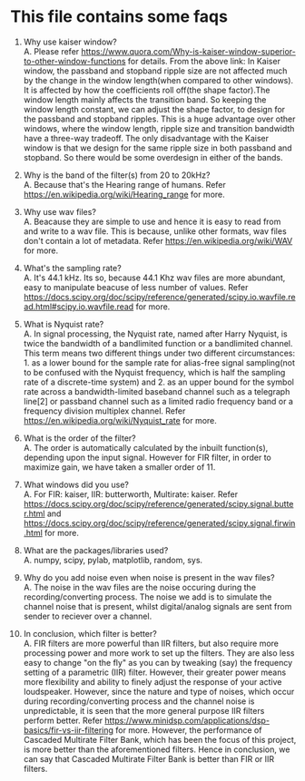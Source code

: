 # This file contains some faqs

1. Why use kaiser window?  
	A. Please refer https://www.quora.com/Why-is-kaiser-window-superior-to-other-window-functions for details. From the above link: In  Kaiser window, the passband and stopband ripple size are not affected much by the change in the window length(when compared to other windows). It is affected by how the coefficients roll off(the shape factor).The window length mainly affects the transition band.
	So keeping the window length constant, we can adjust the shape factor, to design for the passband and stopband ripples. This is a huge advantage over other windows, where the window length, ripple size and transition bandwidth have a three-way tradeoff.
	The only disadvantage with the Kaiser window is that we design for the same ripple size in both passband and stopband. So there would be some overdesign in either of the bands.

2. Why is the band of the filter(s) from 20 to 20kHz?  
	A. Because that's the Hearing range of humans. Refer https://en.wikipedia.org/wiki/Hearing_range for more.

3. Why use wav files?  
	A. Beacause they are simple to use and hence it is easy to read from and write to a wav file. This is because, unlike other formats, wav files don't contain a lot of metadata. Refer https://en.wikipedia.org/wiki/WAV for more.

4. What's the sampling rate?   
	A. It's 44.1 kHz. Its so, because 44.1 Khz wav files are more abundant, easy to manipulate beacuse of less number of values. Refer https://docs.scipy.org/doc/scipy/reference/generated/scipy.io.wavfile.read.html#scipy.io.wavfile.read for more.

5. What is Nyquist rate?   
	A. In signal processing, the Nyquist rate, named after Harry Nyquist, is twice the bandwidth of a bandlimited function or a bandlimited channel. This term means two different things under two different circumstances:
    	1. as a lower bound for the sample rate for alias-free signal sampling(not to be confused with the Nyquist frequency, which is half the sampling rate of a discrete-time system) and 
    	2. as an upper bound for the symbol rate across a bandwidth-limited baseband channel such as a telegraph line[2] or passband channel such as a limited radio frequency band or a frequency division multiplex channel.
    Refer https://en.wikipedia.org/wiki/Nyquist_rate for more.
   
6. What is the order of the filter?   
	A. The order is automatically calculated by the inbuilt function(s), depending upon the input signal. However for FIR filter, in order to maximize gain, we have taken a smaller order of 11.

7. What windows did you use?  
	A. For FIR: kaiser, IIR: butterworth, Multirate: kaiser. Refer https://docs.scipy.org/doc/scipy/reference/generated/scipy.signal.butter.html and https://docs.scipy.org/doc/scipy/reference/generated/scipy.signal.firwin.html for more.

8. What are the packages/libraries used?  
	A. numpy, scipy, pylab, matplotlib, random, sys.

9. Why do you add noise even when noise is present in the wav files?  
	A. The noise in the wav files are the noise occuring during the recording/converting process. The noise we add is to simulate the channel noise that is present, whilst digital/analog signals are sent from sender to reciever over a channel.

10. In conclusion, which filter is better?  
	A. FIR filters are more powerful than IIR filters, but also require more processing power and more work to set up the filters. They are also less easy to change "on the fly" as you can by tweaking (say) the frequency setting of a parametric (IIR) filter. However, their greater power means more flexibility and ability to finely adjust the response of your active loudspeaker. However, since the nature and type of noises, which occur during recording/converting process and the channel noise is unpredictable, it is seen that the more general purpose IIR filters perform better. Refer https://www.minidsp.com/applications/dsp-basics/fir-vs-iir-filtering for more. However, the performance of Cascaded Multirate Filter Bank, which has been the focus of this project, is more better than the aforementioned filters. Hence in conclusion, we can say that Cascaded Multirate Filter Bank is better than FIR or IIR filters.